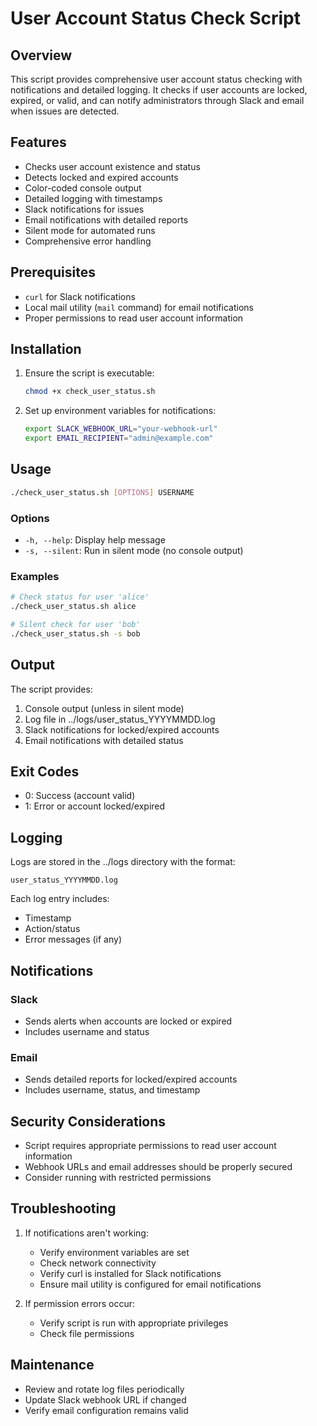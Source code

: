 # User Account Status Check Script

## Overview
This script provides comprehensive user account status checking with notifications and detailed logging. It checks if user accounts are locked, expired, or valid, and can notify administrators through Slack and email when issues are detected.

## Features
- Checks user account existence and status
- Detects locked and expired accounts
- Color-coded console output
- Detailed logging with timestamps
- Slack notifications for issues
- Email notifications with detailed reports
- Silent mode for automated runs
- Comprehensive error handling

## Prerequisites
- `curl` for Slack notifications
- Local mail utility (`mail` command) for email notifications
- Proper permissions to read user account information

## Installation
1. Ensure the script is executable:
   ```bash
   chmod +x check_user_status.sh
   ```

2. Set up environment variables for notifications:
   ```bash
   export SLACK_WEBHOOK_URL="your-webhook-url"
   export EMAIL_RECIPIENT="admin@example.com"
   ```

## Usage
```bash
./check_user_status.sh [OPTIONS] USERNAME
```

### Options
- `-h, --help`: Display help message
- `-s, --silent`: Run in silent mode (no console output)

### Examples
```bash
# Check status for user 'alice'
./check_user_status.sh alice

# Silent check for user 'bob'
./check_user_status.sh -s bob
```

## Output
The script provides:
1. Console output (unless in silent mode)
2. Log file in ../logs/user_status_YYYYMMDD.log
3. Slack notifications for locked/expired accounts
4. Email notifications with detailed status

## Exit Codes
- 0: Success (account valid)
- 1: Error or account locked/expired

## Logging
Logs are stored in the ../logs directory with the format:
```
user_status_YYYYMMDD.log
```

Each log entry includes:
- Timestamp
- Action/status
- Error messages (if any)

## Notifications
### Slack
- Sends alerts when accounts are locked or expired
- Includes username and status

### Email
- Sends detailed reports for locked/expired accounts
- Includes username, status, and timestamp

## Security Considerations
- Script requires appropriate permissions to read user account information
- Webhook URLs and email addresses should be properly secured
- Consider running with restricted permissions

## Troubleshooting
1. If notifications aren't working:
   - Verify environment variables are set
   - Check network connectivity
   - Verify curl is installed for Slack notifications
   - Ensure mail utility is configured for email notifications

2. If permission errors occur:
   - Verify script is run with appropriate privileges
   - Check file permissions

## Maintenance
- Review and rotate log files periodically
- Update Slack webhook URL if changed
- Verify email configuration remains valid
